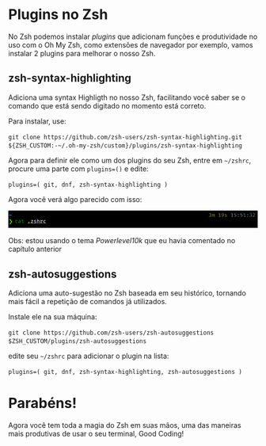 # Plugins no Zsh

No Zsh podemos instalar *plugins* que adicionam funções e produtividade no uso com o Oh My Zsh, como extensões de navegador por exemplo, vamos instalar 2 plugins para melhorar o nosso Zsh.

## zsh-syntax-highlighting

Adiciona uma syntax Highligth no nosso Zsh, facilitando você saber se o comando que está sendo digitado no momento está correto.

Para instalar, use:

``git clone https://github.com/zsh-users/zsh-syntax-highlighting.git ${ZSH_CUSTOM:-~/.oh-my-zsh/custom}/plugins/zsh-syntax-highlighting``

Agora para definir ele como um dos plugins do seu Zsh, entre em ``~/zshrc``, procure uma parte com  ``plugins=()`` e edite:

``
plugins=(
    git,
    dnf,
    zsh-syntax-highlighting
)
``

Agora você verá algo parecido com isso:

![output-1](../../assets/plugins/output-1.png)

Obs: estou usando o tema *Powerlevel10k* que eu havia comentado no capítulo anterior

## zsh-autosuggestions

Adiciona uma auto-sugestão no Zsh baseada em seu histórico, tornando mais fácil a repetição de comandos já utilizados.

Instale ele na sua máquina:

``git clone https://github.com/zsh-users/zsh-autosuggestions $ZSH_CUSTOM/plugins/zsh-autosuggestions``

edite seu `~/zshrc` para adicionar o plugin na lista:

``
plugins=(
    git,
    dnf,
    zsh-syntax-highlighting,
    zsh-autosuggestions
)
``

# Parabéns!

Agora você tem toda a magia do Zsh em suas mãos, uma das maneiras mais produtivas de usar o seu terminal, Good Coding!